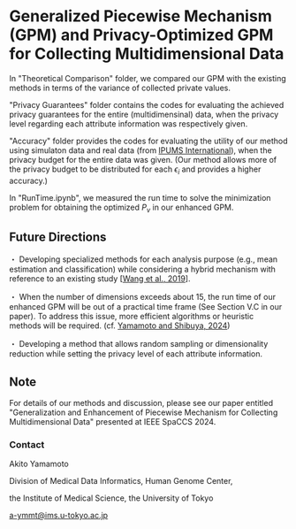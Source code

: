 # Generalized Piecewise Mechanism (GPM) and Privacy-Optimized GPM for Collecting Multidimensional Data

In "Theoretical Comparison" folder, we compared our GPM with the existing methods in terms of the variance of collected private values.

"Privacy Guarantees" folder contains the codes for evaluating the achieved privacy guarantees for the entire (multidimensinal) data, when the privacy level regarding each attribute information was respectively given.

"Accuracy" folder provides the codes for evaluating the utility of our method using simulaton data and real data (from [IPUMS International](https://international.ipums.org/international/)), when the privacy budget for the entire data was given. (Our method allows more of the privacy budget to be distributed for each $\epsilon_i$ and provides a higher accuracy.)

In "RunTime.ipynb", we measured the run time to solve the minimization problem for obtaining the optimized $P_v$ in our enhanced GPM.


## Future Directions

・ Developing specialized methods for each analysis purpose (e.g., mean estimation and classification) while considering a hybrid mechanism with reference to an existing study [[Wang et al., 2019](https://doi.org/10.1109/ICDE.2019.00063)].

・ When the number of dimensions exceeds about $15$, the run time of our enhanced GPM will be out of a practical time frame (See Section V.C in our paper). To address this issue, more efficient algorithms or heuristic methods will be required. (cf. [Yamamoto and Shibuya, 2024](https://arxiv.org/abs/2402.07584))

・ Developing a method that allows random sampling or dimensionality reduction while setting the privacy level of each attribute information.

## Note

For details of our methods and discussion, please see our paper entitled "Generalization and Enhancement of Piecewise Mechanism for Collecting Multidimensional Data" presented at IEEE SpaCCS 2024.

### Contact
Akito Yamamoto

Division of Medical Data Informatics, Human Genome Center,

the Institute of Medical Science, the University of Tokyo

a-ymmt@ims.u-tokyo.ac.jp

